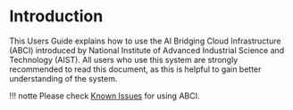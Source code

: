 # Introduction

This Users Guide explains how to use the AI Bridging Cloud Infrastructure (ABCI) introduced by National Institute of Advanced Industrial Science and Technology (AIST).
All users who use this system are strongly recommended to read this document, as this is helpful to gain better understanding of the system.

!!! notte
    Please check [Known Issues](known-issues.md) for using ABCI.
